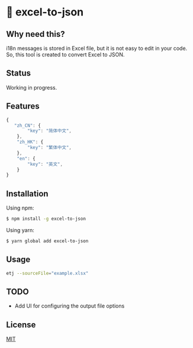 # 🌈 excel-to-json

## Why need this?
i18n messages is stored in Excel file, but it is not easy to edit in your code. So, this tool is created to convert Excel to JSON. 

## Status

Working in progress.

## Features

```javascript
{
   "zh_CN": {
        "key": "简体中文",
    },
    "zh_HK": {
        "key": "繁体中文",
    },
    "en": {
        "key": "英文",
    }
}
```

## Installation

Using npm:

```sh
$ npm install -g excel-to-json
```

Using yarn:

```sh
$ yarn global add excel-to-json
```

## Usage

```sh
etj --sourceFile="example.xlsx"
```
## TODO
* Add UI for configuring the output file options

## License

[MIT](https://en.wikipedia.org/wiki/MIT_License)
